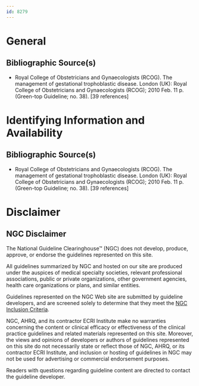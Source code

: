 ```yaml
---
id: 8279
---
```


# General

## Bibliographic Source(s)

- Royal College of Obstetricians and Gynaecologists (RCOG). The management of gestational trophoblastic disease. London (UK): Royal College of Obstetricians and Gynaecologists (RCOG); 2010 Feb. 11 p. (Green-top Guideline; no. 38). [39 references]

# Identifying Information and Availability

## Bibliographic Source(s)

- Royal College of Obstetricians and Gynaecologists (RCOG). The management of gestational trophoblastic disease. London (UK): Royal College of Obstetricians and Gynaecologists (RCOG); 2010 Feb. 11 p. (Green-top Guideline; no. 38). [39 references]

# Disclaimer

## NGC Disclaimer

The National Guideline Clearinghouse™ (NGC) does not develop, produce, approve, or endorse the guidelines represented on this site.

All guidelines summarized by NGC and hosted on our site are produced under the auspices of medical specialty societies, relevant professional associations, public or private organizations, other government agencies, health care organizations or plans, and similar entities.

Guidelines represented on the NGC Web site are submitted by guideline developers, and are screened solely to determine that they meet the [NGC Inclusion Criteria](/help-and-about/summaries/inclusion-criteria).

NGC, AHRQ, and its contractor ECRI Institute make no warranties concerning the content or clinical efficacy or effectiveness of the clinical practice guidelines and related materials represented on this site. Moreover, the views and opinions of developers or authors of guidelines represented on this site do not necessarily state or reflect those of NGC, AHRQ, or its contractor ECRI Institute, and inclusion or hosting of guidelines in NGC may not be used for advertising or commercial endorsement purposes.

Readers with questions regarding guideline content are directed to contact the guideline developer.

